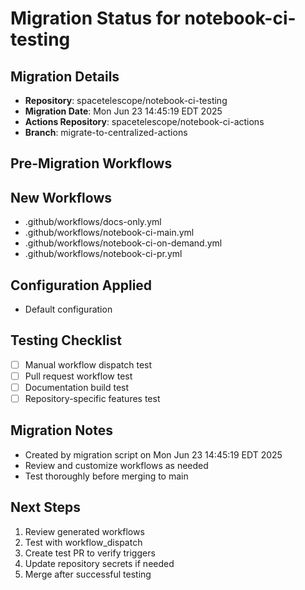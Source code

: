 # Migration Status for notebook-ci-testing

## Migration Details
- **Repository**: spacetelescope/notebook-ci-testing
- **Migration Date**: Mon Jun 23 14:45:19 EDT 2025
- **Actions Repository**: spacetelescope/notebook-ci-actions
- **Branch**: migrate-to-centralized-actions

## Pre-Migration Workflows


## New Workflows
- .github/workflows/docs-only.yml
- .github/workflows/notebook-ci-main.yml
- .github/workflows/notebook-ci-on-demand.yml
- .github/workflows/notebook-ci-pr.yml

## Configuration Applied
- Default configuration

## Testing Checklist
- [ ] Manual workflow dispatch test
- [ ] Pull request workflow test  
- [ ] Documentation build test
- [ ] Repository-specific features test

## Migration Notes
- Created by migration script on Mon Jun 23 14:45:19 EDT 2025
- Review and customize workflows as needed
- Test thoroughly before merging to main

## Next Steps
1. Review generated workflows
2. Test with workflow_dispatch
3. Create test PR to verify triggers
4. Update repository secrets if needed
5. Merge after successful testing
